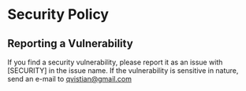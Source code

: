 # Security Policy

## Reporting a Vulnerability

If you find a security vulnerability, please report it as an issue with [SECURITY] in the issue name.
If the vulnerability is sensitive in nature, send an e-mail to qvistian@gmail.com
